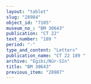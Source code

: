 ```yaml
---
layout: "tablet"
slug: "28984"
object_id: "7105"
museum_no_: "BM 30643"
publication: "CT 22"
text_number: "189 "
period: "-"
type_and_content: "Letters"
publication_name: "CT 22 189 "
archive: "Egibi/Nūr-Sîn"
title: "BM 30643"
previous_item: "28987"
---
```

